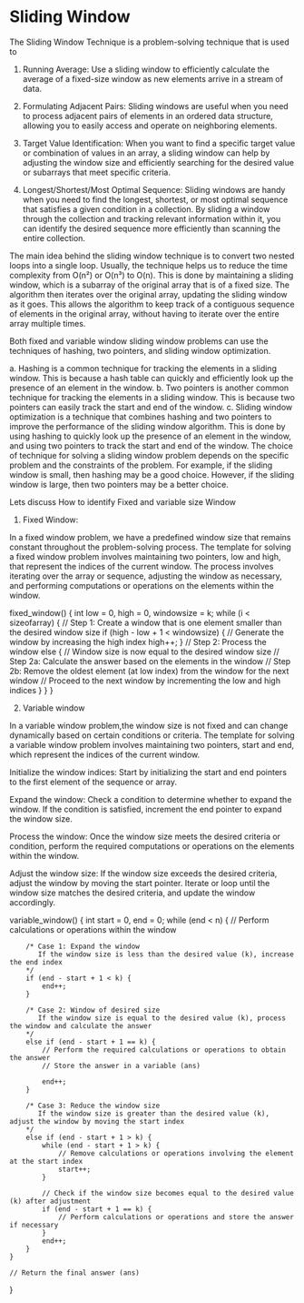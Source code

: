 # Sliding Window

The Sliding Window Technique is a problem-solving technique that is used to

1. Running Average: Use a sliding window to efficiently calculate the average of a fixed-size window as new elements arrive in a stream of data.

2. Formulating Adjacent Pairs: Sliding windows are useful when you need to process adjacent pairs of elements in an ordered data structure, allowing you to easily access and operate on neighboring elements.

3. Target Value Identification: When you want to find a specific target value or combination of values in an array, a sliding window can help by adjusting the window size and efficiently searching for the desired value or subarrays that meet specific criteria.

4. Longest/Shortest/Most Optimal Sequence: Sliding windows are handy when you need to find the longest, shortest, or most optimal sequence that satisfies a given condition in a collection. By sliding a window through the collection and tracking relevant information within it, you can identify the desired sequence more efficiently than scanning the entire collection.

The main idea behind the sliding window technique is to convert two nested loops into a single loop. Usually, the technique helps us to reduce the time complexity from O(n²) or O(n³) to O(n).
This is done by maintaining a sliding window, which is a subarray of the original array that is of a fixed size. The algorithm then iterates over the original array, updating the sliding window as it goes. This allows the algorithm to keep track of a contiguous sequence of elements in the original array, without having to iterate over the entire array multiple times.

Both fixed and variable window sliding window problems can use the techniques of hashing, two pointers, and sliding window optimization.

a. Hashing is a common technique for tracking the elements in a sliding window. This is because a hash table can quickly and efficiently look up the presence of an element in the window.
b. Two pointers is another common technique for tracking the elements in a sliding window. This is because two pointers can easily track the start and end of the window.
c. Sliding window optimization is a technique that combines hashing and two pointers to improve the performance of the sliding window algorithm. This is done by using hashing to quickly look up the presence of an element in the window, and using two pointers to track the start and end of the window.
The choice of technique for solving a sliding window problem depends on the specific problem and the constraints of the problem. For example, if the sliding window is small, then hashing may be a good choice. However, if the sliding window is large, then two pointers may be a better choice.

Lets discuss How to identify Fixed and variable size Window

1. Fixed Window:

In a fixed window problem, we have a predefined window size that remains constant throughout the problem-solving process.
The template for solving a fixed window problem involves maintaining two pointers, low and high, that represent the indices of the current window.
The process involves iterating over the array or sequence, adjusting the window as necessary, and performing computations or operations on the elements within the window.

fixed_window() {
    int low = 0, high = 0, windowsize = k;
    while (i < sizeofarray) {
        // Step 1: Create a window that is one element smaller than the desired window size
        if (high - low + 1 < windowsize) {
            // Generate the window by increasing the high index
            high++;
        }
        // Step 2: Process the window
        else {
            // Window size is now equal to the desired window size
            // Step 2a: Calculate the answer based on the elements in the window
            // Step 2b: Remove the oldest element (at low index) from the window for the next window
            // Proceed to the next window by incrementing the low and high indices
        }
    }
}

2. Variable window

In a variable window problem,the window size is not fixed and can change dynamically based on certain conditions or criteria. The template for solving a variable window problem involves maintaining two pointers, start and end, which represent the indices of the current window.

Initialize the window indices: Start by initializing the start and end pointers to the first element of the sequence or array.

Expand the window: Check a condition to determine whether to expand the window. If the condition is satisfied, increment the end pointer to expand the window size.

Process the window: Once the window size meets the desired criteria or condition, perform the required computations or operations on the elements within the window.

Adjust the window size: If the window size exceeds the desired criteria, adjust the window by moving the start pointer. Iterate or loop until the window size matches the desired criteria, and update the window accordingly.

variable_window() {
    int start = 0, end = 0;
    while (end < n) {
        // Perform calculations or operations within the window

        /* Case 1: Expand the window
           If the window size is less than the desired value (k), increase the end index
        */
        if (end - start + 1 < k) {
            end++;
        }

        /* Case 2: Window of desired size
           If the window size is equal to the desired value (k), process the window and calculate the answer
        */
        else if (end - start + 1 == k) {
            // Perform the required calculations or operations to obtain the answer
            // Store the answer in a variable (ans)

            end++;
        }

        /* Case 3: Reduce the window size
           If the window size is greater than the desired value (k), adjust the window by moving the start index
        */
        else if (end - start + 1 > k) {
            while (end - start + 1 > k) {
                // Remove calculations or operations involving the element at the start index
                start++;
            }

            // Check if the window size becomes equal to the desired value (k) after adjustment
            if (end - start + 1 == k) {
                // Perform calculations or operations and store the answer if necessary
            }
            end++;
        }
    }

    // Return the final answer (ans)
}
